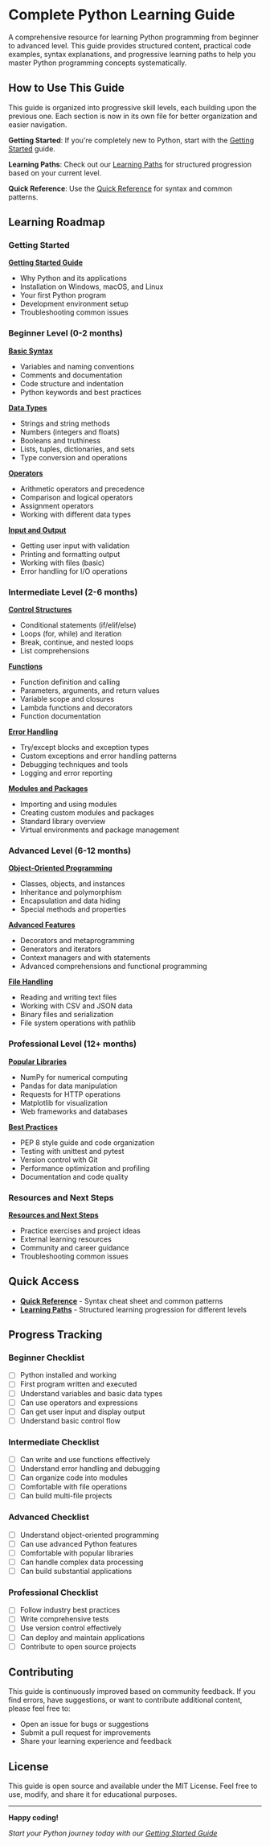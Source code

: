 # Complete Python Learning Guide

A comprehensive resource for learning Python programming from beginner to advanced level. This guide provides structured content, practical code examples, syntax explanations, and progressive learning paths to help you master Python programming concepts systematically.

## How to Use This Guide

This guide is organized into progressive skill levels, each building upon the previous one. Each section is now in its own file for better organization and easier navigation.

**Getting Started**: If you're completely new to Python, start with the [Getting Started](Roadmap/01-getting-started.md) guide.

**Learning Paths**: Check out our [Learning Paths](Roadmap/learning-paths.md) for structured progression based on your current level.

**Quick Reference**: Use the [Quick Reference](Roadmap/quick-reference.md) for syntax and common patterns.

## Learning Roadmap

### Getting Started
**[Getting Started Guide](Roadmap/01-getting-started.md)**
- Why Python and its applications
- Installation on Windows, macOS, and Linux
- Your first Python program
- Development environment setup
- Troubleshooting common issues

### Beginner Level (0-2 months)

**[Basic Syntax](Roadmap/02-basic-syntax.md)**
- Variables and naming conventions
- Comments and documentation
- Code structure and indentation
- Python keywords and best practices

**[Data Types](Roadmap/03-data-types.md)**
- Strings and string methods
- Numbers (integers and floats)
- Booleans and truthiness
- Lists, tuples, dictionaries, and sets
- Type conversion and operations

**[Operators](Roadmap/04-operators.md)**
- Arithmetic operators and precedence
- Comparison and logical operators
- Assignment operators
- Working with different data types

**[Input and Output](Roadmap/05-input-output.md)**
- Getting user input with validation
- Printing and formatting output
- Working with files (basic)
- Error handling for I/O operations

### Intermediate Level (2-6 months)

**[Control Structures](Roadmap/06-control-structures.md)**
- Conditional statements (if/elif/else)
- Loops (for, while) and iteration
- Break, continue, and nested loops
- List comprehensions

**[Functions](Roadmap/07-functions.md)**
- Function definition and calling
- Parameters, arguments, and return values
- Variable scope and closures
- Lambda functions and decorators
- Function documentation

**[Error Handling](Roadmap/08-error-handling.md)**
- Try/except blocks and exception types
- Custom exceptions and error handling patterns
- Debugging techniques and tools
- Logging and error reporting

**[Modules and Packages](Roadmap/09-modules-packages.md)**
- Importing and using modules
- Creating custom modules and packages
- Standard library overview
- Virtual environments and package management

### Advanced Level (6-12 months)

**[Object-Oriented Programming](Roadmap/10-oop.md)**
- Classes, objects, and instances
- Inheritance and polymorphism
- Encapsulation and data hiding
- Special methods and properties

**[Advanced Features](Roadmap/11-advanced-features.md)**
- Decorators and metaprogramming
- Generators and iterators
- Context managers and with statements
- Advanced comprehensions and functional programming

**[File Handling](Roadmap/12-file-handling.md)**
- Reading and writing text files
- Working with CSV and JSON data
- Binary files and serialization
- File system operations with pathlib

### Professional Level (12+ months)

**[Popular Libraries](Roadmap/13-popular-libraries.md)**
- NumPy for numerical computing
- Pandas for data manipulation
- Requests for HTTP operations
- Matplotlib for visualization
- Web frameworks and databases

**[Best Practices](Roadmap/14-best-practices.md)**
- PEP 8 style guide and code organization
- Testing with unittest and pytest
- Version control with Git
- Performance optimization and profiling
- Documentation and code quality

### Resources and Next Steps

**[Resources and Next Steps](Roadmap/15-resources-next-steps.md)**
- Practice exercises and project ideas
- External learning resources
- Community and career guidance
- Troubleshooting common issues

## Quick Access

- **[Quick Reference](Roadmap/quick-reference.md)** - Syntax cheat sheet and common patterns
- **[Learning Paths](Roadmap/learning-paths.md)** - Structured learning progression for different levels

## Progress Tracking

### Beginner Checklist
- [ ] Python installed and working
- [ ] First program written and executed
- [ ] Understand variables and basic data types
- [ ] Can use operators and expressions
- [ ] Can get user input and display output
- [ ] Understand basic control flow

### Intermediate Checklist
- [ ] Can write and use functions effectively
- [ ] Understand error handling and debugging
- [ ] Can organize code into modules
- [ ] Comfortable with file operations
- [ ] Can build multi-file projects

### Advanced Checklist
- [ ] Understand object-oriented programming
- [ ] Can use advanced Python features
- [ ] Comfortable with popular libraries
- [ ] Can handle complex data processing
- [ ] Can build substantial applications

### Professional Checklist
- [ ] Follow industry best practices
- [ ] Write comprehensive tests
- [ ] Use version control effectively
- [ ] Can deploy and maintain applications
- [ ] Contribute to open source projects

## Contributing

This guide is continuously improved based on community feedback. If you find errors, have suggestions, or want to contribute additional content, please feel free to:

- Open an issue for bugs or suggestions
- Submit a pull request for improvements
- Share your learning experience and feedback

## License

This guide is open source and available under the MIT License. Feel free to use, modify, and share it for educational purposes.

---

**Happy coding!**

*Start your Python journey today with our [Getting Started Guide](Roadmap/01-getting-started.md)*